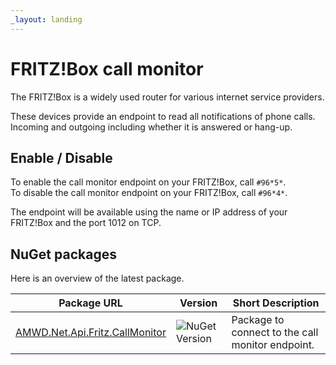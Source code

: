 ```yaml
---
_layout: landing
---
```


# FRITZ!Box call monitor

The FRITZ!Box is a widely used router for various internet service providers.

These devices provide an endpoint to read all notifications of phone calls.
Incoming and outgoing including whether it is answered or hang-up.


## Enable / Disable

To enable the call monitor endpoint on your FRITZ!Box, call `#96*5*`.    
To disable the call monitor endpoint on your FRITZ!Box, call `#96*4*`.

The endpoint will be available using the name or IP address of your FRITZ!Box and the port 1012 on TCP.


## NuGet packages

Here is an overview of the latest package.

| Package URL | Version | Short Description |
|-------------|---------|-------------------|
| [AMWD.Net.Api.Fritz.CallMonitor] | ![NuGet Version](https://img.shields.io/nuget/v/AMWD.Net.Api.Fritz.CallMonitor?style=flat-square&logo=nuget) | Package to connect to the call monitor endpoint. |



[AMWD.Net.Api.Fritz.CallMonitor]: https://www.nuget.org/packages/AMWD.Net.Api.Fritz.CallMonitor
